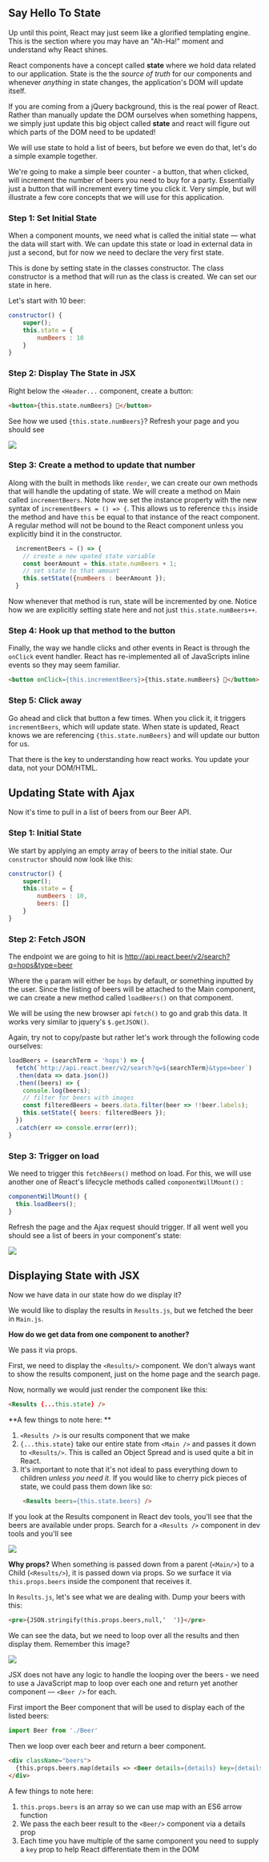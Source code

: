 ## Say Hello To State

Up until this point, React may just seem like a glorified templating engine. This is the section where you may have an "Ah-Ha!" moment and understand why React shines.

React components have a concept called **state** where we hold data related to our application. State is the the _source of truth_ for our components and whenever _anything_ in state changes, the application's DOM will update itself.

If you are coming from a jQuery background, this is the real power of React. Rather than manually update the DOM ourselves when something happens, we simply just update this big object called **state** and react will figure out which parts of the DOM need to be updated!

We will use state to hold a list of beers, but before we even do that, let's do a simple example together.

We're going to make a simple beer counter - a button, that when clicked, will increment the number of beers you need to buy for a party. Essentially just a button that will increment every time you click it. Very simple, but will illustrate a few core concepts that we will use for this application.

### Step 1: Set Initial State
When a component mounts, we need what is called the initial state — what the data will start with. We can update this state or load in external data in just a second, but for now we need to declare the very first state.

This is done by setting state in the classes constructor. The class constructor is a method that will run as the class is created. We can set our state in here.

Let's start with 10 beer:

```js
constructor() {
	super();
	this.state = {
    	numBeers : 10
  	}
}
```

### Step 2: Display The State in JSX
Right below the `<Header...` component, create a button:

```html
<button>{this.state.numBeers} 🍺</button>
```

See how we used `{this.state.numBeers}`? Refresh your page and you should see

![](http://wes.io/fdFt/content)

### Step 3: Create a method to update that number

Along with the built in methods like `render`, we can create our own methods that will handle the updating of state. We will create a method on Main called `incrementBeers`. Note how we set the instance property with the new syntax of `incrementBeers = () => {`. This allows us to reference `this` inside the method and have `this` be equal to that instance of the react component. A regular method will not be bound to the React component unless you explicitly bind it in the constructor.

```js
  incrementBeers = () => {
    // create a new upated state variable
    const beerAmount = this.state.numBeers + 1;
    // set state to that amount
    this.setState({numBeers : beerAmount });
  }
```

Now whenever that method is run, state will be incremented by one. Notice how we are explicitly setting state here and not just `this.state.numBeers++`.

### Step 4: Hook up that method to the button

Finally, the way we handle clicks and other events in React is through the `onClick` event handler. React has re-implemented all of JavaScripts inline events so they may seem familiar.

```html
<button onClick={this.incrementBeers}>{this.state.numBeers} 🍺</button>
```

### Step 5: Click away

Go ahead and click that button a few times. When you click it, it triggers `incrementBeers`, which will update state. When state is updated, React knows we are referencing `{this.state.numBeers}` and will update our button for us.

That there is the key to understanding how react works. You update your data, not your DOM/HTML.

<!-- New Doc -->

## Updating State with Ajax

Now it's time to pull in a list of beers from our Beer API.

### Step 1: Initial State
We start by applying an empty array of beers to the initial state. Our `constructor` should now look like this:

```js
constructor() {
	super();
	this.state = {
    	numBeers : 10,
    	beers: []
  	}
}
```

### Step 2: Fetch JSON
The endpoint we are going to hit is <http://api.react.beer/v2/search?q=hops&type=beer>

Where the `q` param will either be `hops` by default, or something inputted by the user. Since the listing of beers will be attached to the Main component, we can create a new method called `loadBeers()` on that component.

We will be using the new browser api `fetch()` to go and grab this data. It works very similar to jquery's `$.getJSON()`.

Again, try not to copy/paste but rather let's work through the following code ourselves:

```js
loadBeers = (searchTerm = 'hops') => {
  fetch(`http://api.react.beer/v2/search?q=${searchTerm}&type=beer`)
  .then(data => data.json())
  .then((beers) => {
    console.log(beers);
    // filter for beers with images
    const filteredBeers = beers.data.filter(beer => !!beer.labels);
    this.setState({ beers: filteredBeers });
  })
  .catch(err => console.error(err));
}
```

### Step 3: Trigger on load

We need to trigger this `fetchBeers()` method on load. For this, we will use another one of React's lifecycle methods called `componentWillMount()` :

```js
componentWillMount() {
  this.loadBeers();
}
```

Refresh the page and the Ajax request should trigger. If all went well you should see a list of beers in your component's state:

![](http://wes.io/fdR6/content)


## Displaying State with JSX

Now we have data in our state how do we display it?

We would like to display the results in `Results.js`, but we fetched the beer in `Main.js`.

**How do we get data from one component to another?**

We pass it via props.

First, we need to display the `<Results/>` component. We don't always want to show the results component, just on the home page and the search page.

Now, normally we would just render the component like this:

```html
<Results {...this.state} />
```

**A few things to note here: **

1. `<Results />` is our results component that we make
2. `{...this.state}` take our entire state from `<Main />` and passes it down to `<Results/>`. This is called an Object Spread and is used quite a bit in React.  
3. It's important to note that it's not ideal to pass everything down to children _unless you need it_. If you would like to cherry pick pieces of state, we could pass them down like so:

```html
	<Results beers={this.state.beers} />
```

If you look at the Results component in React dev tools, you'll see that the beers are available under props. Search for a `<Results />` component in dev tools and you'll see

![](http://wes.io/hkVG/content)

**Why props?** When something is passed down from a parent (`<Main/>`) to a Child (`<Results/>`), it is passed down via props. So we surface it via `this.props.beers` inside the component that receives it.

In `Results.js`, let's see what we are dealing with. Dump your beers with this:

```html
<pre>{JSON.stringify(this.props.beers,null,'  ')}</pre>
```

We can see the data, but we need to loop over all the results and then display them.  Remember this image?

![](http://wes.io/fcCO/content)

JSX does not have any logic to handle the looping over the beers - we need to use a JavaScript map to loop over each one and return yet another component — `<Beer />` for each.

First import the Beer component that will be used to display each of the listed beers:

```js
import Beer from './Beer'
```

Then we loop over each beer and return a beer component.

```html
<div className="beers">
  {this.props.beers.map(details => <Beer details={details} key={details.id}/>)}
</div>
```

A few things to note here:

1. `this.props.beers` is an array so we can use map with an ES6 arrow function
2. We pass the each beer result to the `<Beer/>` component via a details prop
3. Each time you have multiple of the same component you need to supply a `key` prop to help React differentiate them in the DOM

